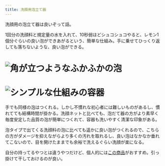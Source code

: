 ```yaml
---
title: 洗顔用泡立て器
---
```

洗顔用の泡立て器は良いぞって話。

1回分の洗顔料と規定量の水を入れて、10秒弱ほどシュコシュコやると、レモン1個分ぐらいの良い泡ができあがるという、簡単な仕組み。手に乗せてひっくり返しても落ちないような、良い泡ができる。

![](https://lh3.googleusercontent.com/docs/AG8NV2Z7QAEStxuaJkf4WnI44P-80Mhzi09odw9hkNdiO6S0FWtIvBwTzKcDyhy3H-2kqspsjyIoHA2Ukx-ujK_cU3puf55OSas09N2qPWALmsBoxe5LRgcBR0VP_5e-FQRrzbXHuX0ouJ-fJMMYmrdUY-PIckgWPfxKDxj53oaDsMvF4zHp0PNHFBajRvCXq3ighej8aUQ5K3qYN1O8XK-hmltSptqB9Z7f9kZboJg9Kyg4TX4hzAzBXDhwJSFScgRGxBnaXs0t-GjHWm9kdbdihbSJ8AmF5C3L_HzhB6RE0tQA5wB_oAcOzM-9qrJHyKytw7TzQJaqESQwr-f4x4sWsxTj0fLpfunrSs739_uAm0xEjbZGEAY0mlmmzPq1WQWOQK_jHiAWY7VuTkfAGso7fALrSRnr6KqQ0-tNDcXbZB3ZPjVRfFOVc3cpdo5jwmEjiHncjjgBIsP0GwoTdCRhxcGFnprdJjQwkty7OVP3_5iQahDZkVhGT396cLFS8Kx8EFcEzkVoJ_WR3H05rnL-sK7sq0QIJJDyr4MRsTG4rVvrPzYE8UWi0BtWBXRgjuo_WCkZj7qEPg0ivRInKUIE2DiMlLYqt2u5LAd_5GCk6_ncolb5nNjJRr75Ghcv-OmHlIBP2Uyvj-ydhf0N7J7YWqlDQ6Tl2101t4YRPfUGZC_55BOGGNjHlVNOMLzUm_iZRN-0bc4z8hjW43zu2mp3EShs3Y33AP86EW7c3BKzkv9XpEvvdrchrgTeBn5qgIft2i86kwTKKiSPB3sfIQhlMQodWKEmdtuSKAKm7dOyTFW2CMvMo0EpfxZv7MSIw_8D69hWV0mcu8a6q-o9UUQOM-YRiBsl4xz58W_ptnjuI-ImQ6fJS38eqBx59GAfuEkrXTQoiA7BsIBujaGzFJfYPXQaCSWir8xfhQ1QIodv2XnAEng5N_H_Tno-Plm8kdWeW2yq3g5snEMq_XYqKzcu1GqcWA6TIFAMrKiusU9dYjHfhsCKgmQPyJuOGxSqFZ210PW26rCAKoIK8D3CR0qh4XuMDDCPbZ3DTqyOvyZyWF3ylhFZVXzhs_K7lTw6PayRVgycWFlXm3Q1UAqQTgP9B6Ta8dI_dghFYZmG06QuRoUPnnsyD7WChhqSvJkBTYsvq4cJYFenpxs4SoVjN041TFfPxP8xFds3_NrcTTMSqAg5-EX48IxD9xLgJ15lzJhGXDvuiFmx15VKR3eL_ckTAnSZxAhulX8cxGwSTrtGuf6AEDuZ "角が立つようなふかふかの泡")
================================================================================================================================================================================================================================================================================================================================================================================================================================================================================================================================================================================================================================================================================================================================================================================================================================================================================================================================================================================================================================================================================================================================================================================================================================================================================================================================================================================

![](https://lh3.googleusercontent.com/docs/AG8NV2ZoQcpRVaOPPzJc5hnRfPVsi5aP8DTom6H1cEJOcDM8pICBGrlNeuWv8rzcxldGjbd__AggK2GI3zUZ2fD0LUgGux1lxlWBlSVVB9t-EfuXPDD8Cnws_sEITCQXTH8Aq7Zjl1gBMXsibSgJsk_1FArXcG7qKRFwtr3kAgQ9c0QDwFB2qD882Tdn8HCriWa3ANUN0QToMgu_L8kapZ2AsWLCPLhjQ5G9SP9q-eW2fLYq3HoP3mv1vjXQsJ-es56Af3x8KSJmW70dqgzRy91rzEber6Y08n-k20pNuqm8z_NenBT2OjTLUS-roXNv125MSbPvANjS272IXdulkfmklXCAArdM74lp2EIeTLu_ifjFQv1TVJL59vlvTMvsM9BGNyPGDrvfbOKLuE5NoISm5I9pFzorqCxLUS6lQDeqI3yLQJTbGaKFQsf5B_l7j_fv1JAHVrkF7tSi74ox42HSvhUG_DePh6yvSsgSDdukqh3ZDQqMQsKxpfyFxG5EEvECEv82CYcFiwDVxu9_-KTVOPVeIVCYzJthjnDuLwWQPdzq8o9SvKteBQEuAXfIaBxVyrU3W9aMt5J-q4s0mcz76B2QD_QZntya7HAZnbTL9qtt4P8cTs0i91M8jlVV7gDl_qsD-YN09heh2LUEo-UTNcSREYpCt7Ao-p7kLTHeh5qVmuP_R9GXbIT1Mm-gJXX6g5o3ww5mASHa-RT1K4bxtdVX00c2tSMtVClfGMzK4YJ3ROPKP2TY--HhK8vryIaV8nFcTud0t7BZCMDROIFsug98RULBJ7UMK32gkW7oaBJR8qZfrwXlWdsVQoOeIq8KQ2gFX3EGUG5Zv4evsqJSjSY0GAevi_QqcV0crT0b4ihUYwGVgRpmVqoCXjNB-USGt4KOSXWAe_8vWaaHzv-MIM9j6kQjAbktvJmKU9IiqNjtFcLzYquHQqsUJBDa1wyvDj3vpUKVSzRLqp8E2iyFV-9k1-YmBxK9M1MjNDVke7UEjVYIizxdfLAincfTUuePB_cCtXKuJg0YBMldVAbz5nJqaT-OywYpJKXwrdz01bFnse1sXJw6p-TJhrmFiL92PI_Dwk0rPym1WWJjdp6klbmwP3F_aqrr2UKltKbxZhs9Uv6W4ndGite3KkqMQuDpsFybH-dwzSWDfX15igtrqcmhRbZ9w_FJoSmC4Og-2XiYgLNzvDJqDezX8LiD8dAEBnHqZQ6jqcIU57nX-hz__qE-NMYq8v6I97JCJTnydkdJ9idO "シンプルな仕組みの容器")
==============================================================================================================================================================================================================================================================================================================================================================================================================================================================================================================================================================================================================================================================================================================================================================================================================================================================================================================================================================================================================================================================================================================================================================================================================================================================================================================================================================================

手でも同様の泡はつくれる。しかし不慣れな初心者には難しいものがあるし、慣れてても結構時間が掛かる。洗顔ネットと比べても、泡だて器の方がより素早く毎度安定した品質の泡が簡単につくれて、容器も洗いやすく清潔な印象がある。

泡タイプで出てくる洗顔料の泡に比べても遥かに良い泡がつくれるので、こちらの方がダメージを抑えながらより多くの汚れを取れるし、良い泡はなかなか垂れてこないので、目を開けたままでも余裕で洗えるぐらい洗顔が楽になる。

自分の持ってるやつとは違うやつだけど、個人的には[この商品](https://www.amazon.co.jp/dp/B09KMP9GDN)がおすすめ。引っ掛けて干しておけるのが良い。
